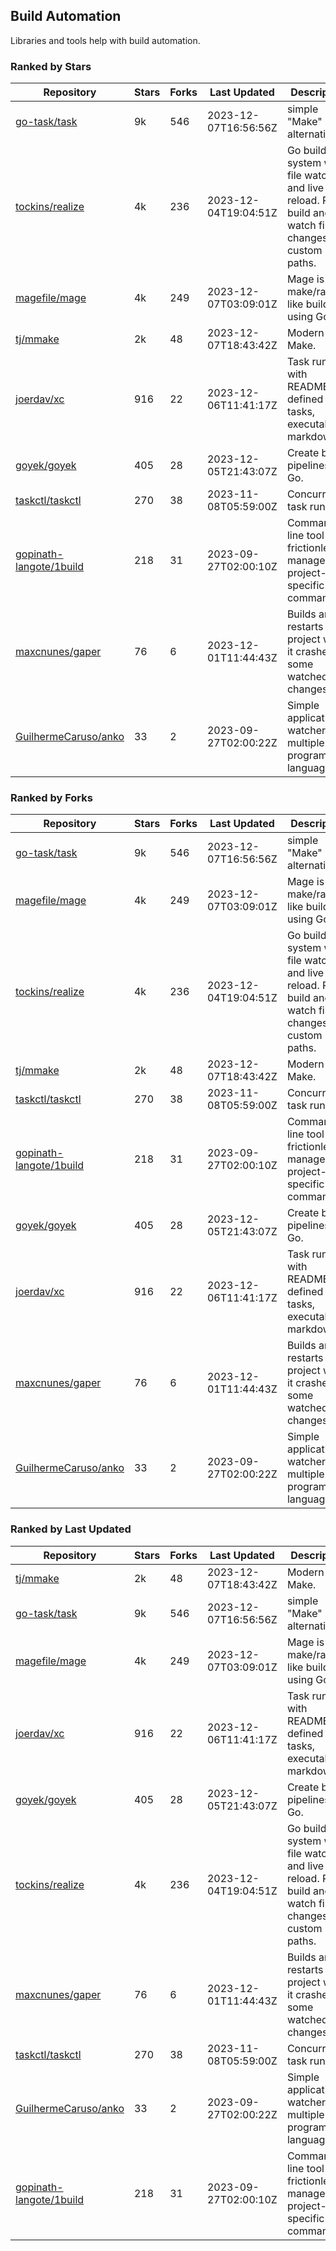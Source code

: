 ## Build Automation

Libraries and tools help with build automation.

### Ranked by Stars

| Repository | Stars | Forks | Last Updated | Description | 
|------------|-------|-------|--------------|-------------|
| [go-task/task](https://github.com/go-task/task) | 9k | 546 | 2023-12-07T16:56:56Z |  simple "Make" alternative. |
| [tockins/realize](https://github.com/tockins/realize) | 4k | 236 | 2023-12-04T19:04:51Z |  Go build a system with file watchers and live to reload. Run, build and watch file changes with custom paths. |
| [magefile/mage](https://github.com/magefile/mage) | 4k | 249 | 2023-12-07T03:09:01Z |  Mage is a make/rake-like build tool using Go. |
| [tj/mmake](https://github.com/tj/mmake) | 2k | 48 | 2023-12-07T18:43:42Z |  Modern Make. |
| [joerdav/xc](https://github.com/joerdav/xc) | 916 | 22 | 2023-12-06T11:41:17Z |  Task runner with README.md defined tasks, executable markdown. |
| [goyek/goyek](https://github.com/goyek/goyek) | 405 | 28 | 2023-12-05T21:43:07Z |  Create build pipelines in Go. |
| [taskctl/taskctl](https://github.com/taskctl/taskctl) | 270 | 38 | 2023-11-08T05:59:00Z |  Concurrent task runner. |
| [gopinath-langote/1build](https://github.com/gopinath-langote/1build) | 218 | 31 | 2023-09-27T02:00:10Z |  Command line tool to frictionlessly manage project-specific commands. |
| [maxcnunes/gaper](https://github.com/maxcnunes/gaper) | 76 | 6 | 2023-12-01T11:44:43Z |  Builds and restarts a Go project when it crashes or some watched file changes. |
| [GuilhermeCaruso/anko](https://github.com/GuilhermeCaruso/anko) | 33 | 2 | 2023-09-27T02:00:22Z |  Simple application watcher for multiple programming languages. |

### Ranked by Forks

| Repository | Stars | Forks | Last Updated | Description | 
|------------|-------|-------|--------------|-------------|
| [go-task/task](https://github.com/go-task/task) | 9k | 546 | 2023-12-07T16:56:56Z |  simple "Make" alternative. |
| [magefile/mage](https://github.com/magefile/mage) | 4k | 249 | 2023-12-07T03:09:01Z |  Mage is a make/rake-like build tool using Go. |
| [tockins/realize](https://github.com/tockins/realize) | 4k | 236 | 2023-12-04T19:04:51Z |  Go build a system with file watchers and live to reload. Run, build and watch file changes with custom paths. |
| [tj/mmake](https://github.com/tj/mmake) | 2k | 48 | 2023-12-07T18:43:42Z |  Modern Make. |
| [taskctl/taskctl](https://github.com/taskctl/taskctl) | 270 | 38 | 2023-11-08T05:59:00Z |  Concurrent task runner. |
| [gopinath-langote/1build](https://github.com/gopinath-langote/1build) | 218 | 31 | 2023-09-27T02:00:10Z |  Command line tool to frictionlessly manage project-specific commands. |
| [goyek/goyek](https://github.com/goyek/goyek) | 405 | 28 | 2023-12-05T21:43:07Z |  Create build pipelines in Go. |
| [joerdav/xc](https://github.com/joerdav/xc) | 916 | 22 | 2023-12-06T11:41:17Z |  Task runner with README.md defined tasks, executable markdown. |
| [maxcnunes/gaper](https://github.com/maxcnunes/gaper) | 76 | 6 | 2023-12-01T11:44:43Z |  Builds and restarts a Go project when it crashes or some watched file changes. |
| [GuilhermeCaruso/anko](https://github.com/GuilhermeCaruso/anko) | 33 | 2 | 2023-09-27T02:00:22Z |  Simple application watcher for multiple programming languages. |

### Ranked by Last Updated

| Repository | Stars | Forks | Last Updated | Description | 
|------------|-------|-------|--------------|-------------|
| [tj/mmake](https://github.com/tj/mmake) | 2k | 48 | 2023-12-07T18:43:42Z |  Modern Make. |
| [go-task/task](https://github.com/go-task/task) | 9k | 546 | 2023-12-07T16:56:56Z |  simple "Make" alternative. |
| [magefile/mage](https://github.com/magefile/mage) | 4k | 249 | 2023-12-07T03:09:01Z |  Mage is a make/rake-like build tool using Go. |
| [joerdav/xc](https://github.com/joerdav/xc) | 916 | 22 | 2023-12-06T11:41:17Z |  Task runner with README.md defined tasks, executable markdown. |
| [goyek/goyek](https://github.com/goyek/goyek) | 405 | 28 | 2023-12-05T21:43:07Z |  Create build pipelines in Go. |
| [tockins/realize](https://github.com/tockins/realize) | 4k | 236 | 2023-12-04T19:04:51Z |  Go build a system with file watchers and live to reload. Run, build and watch file changes with custom paths. |
| [maxcnunes/gaper](https://github.com/maxcnunes/gaper) | 76 | 6 | 2023-12-01T11:44:43Z |  Builds and restarts a Go project when it crashes or some watched file changes. |
| [taskctl/taskctl](https://github.com/taskctl/taskctl) | 270 | 38 | 2023-11-08T05:59:00Z |  Concurrent task runner. |
| [GuilhermeCaruso/anko](https://github.com/GuilhermeCaruso/anko) | 33 | 2 | 2023-09-27T02:00:22Z |  Simple application watcher for multiple programming languages. |
| [gopinath-langote/1build](https://github.com/gopinath-langote/1build) | 218 | 31 | 2023-09-27T02:00:10Z |  Command line tool to frictionlessly manage project-specific commands. |

